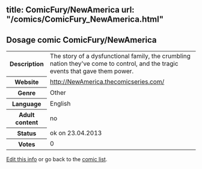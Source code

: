 title: ComicFury/NewAmerica
url: "/comics/ComicFury_NewAmerica.html"
---
Dosage comic ComicFury/NewAmerica
-----------------------------------------

<table class="comicinfo">
<tr>
<th>Description</th><td>The story of a dysfunctional family, the crumbling nation they've come to control, and the tragic events that gave them power.</td>
</tr>
<tr>
<th>Website</th><td><a href="http://NewAmerica.thecomicseries.com/">http://NewAmerica.thecomicseries.com/</a></td>
</tr>
<tr>
<th>Genre</th><td>Other</td>
</tr>
<tr>
<th>Language</th><td>English</td>
</tr>
<tr>
<th>Adult content</th><td>no</td>
</tr>
<tr>
<th>Status</th><td>ok on 23.04.2013</td>
</tr>
<tr>
<th>Votes</th><td>0</div></td>
</tr>
</table>

[Edit this info](/comics/ComicFury_NewAmerica_edit.html) or go back to the [comic list](../comic-index.html).
